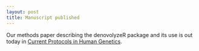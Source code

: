 ```yaml
---
layout: post
title: Manuscript published
---
```


Our methods paper describing the denovolyzeR package and its use is out today in [Current Protocols in Human Genetics][cphg].

[cphg]: http://onlinelibrary.wiley.com/doi/10.1002/0471142905.hg0725s87/abstract "Ware et al. Current Protocols in Human Genetics 2015"